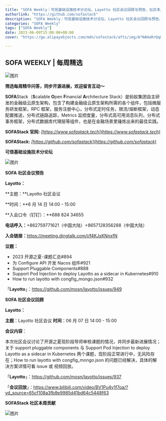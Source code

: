 ```yaml
---
title: "SOFA Weekly｜可信基础设施技术分论坛、Layotto 社区会议回顾与预告、社区本周贡献"
authorlink: "https://github.com/sofastack"
description: "SOFA Weekly｜可信基础设施技术分论坛、Layotto 社区会议回顾与预告、社区本周贡献"
categories: "SOFA Weekly"
tags: ["SOFA Weekly"]
date: 2023-06-09T15:00:00+08:00
cover: "https://gw.alipayobjects.com/mdn/sofastack/afts/img/A*NAHaRrQqGzAAAAAAAAAAAAAAARQnAQ"

---
```


## SOFA WEEKLY | 每周精选

![图片](https://p3-juejin.byteimg.com/tos-cn-i-k3u1fbpfcp/1e08fca65f7643c783d33f590bb41d5a~tplv-k3u1fbpfcp-zoom-1.image)

**筛选每周精华问答，同步开源进展，欢迎留言互动～**

**SOFA**Stack（**S**calable **O**pen **F**inancial **A**rchitecture Stack）是蚂蚁集团自主研发的金融级云原生架构，包含了构建金融级云原生架构所需的各个组件，包括微服务研发框架，RPC 框架，服务注册中心，分布式定时任务，限流/熔断框架，动态配置推送，分布式链路追踪，Metrics 监控度量，分布式高可用消息队列，分布式事务框架，分布式数据库代理层等组件，也是在金融场景里锤炼出来的最佳实践。

**SOFAStack 官网:** *[https://www.sofastack.tech](https://www.sofastack.tech)*

**SOFAStack:** *[https://github.com/sofastack](https://github.com/sofastack)*

**可信基础设施技术分论坛**  

![图片](https://mmbiz.qpic.cn/sz_mmbiz_png/nibOZpaQKw0icGB1iaZylkWh7pq6xEmChibMpKkvZoJRrfkcLzBrDSxLkdwKTMP4Cyviaje6GK2oOmUGvZ1KF2FZwjw/640?wx_fmt=png&wxfrom=5&wx_lazy=1&wx_co=1)

**SOFA** **社区会议预告** 

**Layotto：**

**主题：**Layotto 社区会议

**时间：**6 月 14 日 14:00 - 15:00

**入会口令（钉钉）：**688 824 34655

**电话呼入：**+862759771621（中国大陆）+8657128356288（中国大陆）

**入会链接：**<https://meeting.dingtalk.com/j/f4KJsKNnxfN>

**议题：**

- 2023 开源之夏-课题汇总#894
- 为 Configure API 开发 Nacos 组件#921
- Support Pluggable Components#888
- Support Pod Injection to deploy Layotto as a sidecar in Kubernetes#910
- How to run layotto with congfig_mongo.json#932

「**Layotto**」：<https://github.com/mosn/layotto/issues/949>

  **SOFA 社区会议回顾**  

**Layotto：**

**主题**：Layotto 社区会议
**时间**：06 月 07 日 14:00 - 15:00

**会议内容**：

本次社区会议讨论了开源之夏现阶段导师审核课题的情况，并同步最新进展情况；关于 support pluggable components 与 Support Pod Injection to deploy Layotto as a sidecar in Kubernetes 两个课题，现阶段正常进行中，无风险存在；How to run layotto with congfig_mongo.json 的问题已经解决，具体的解决方案详情可看 issue 或 视频回放。

「**Layotto**」：<https://github.com/mosn/layotto/issues/937>

「**会议回放**」：<https://www.bilibili.com/video/BV1Pu4y1f7oa/?vd_source=65cf108a3fb8e9985d41bd64c5448f63>

**SOFAStack 社区本周贡献**  

![图片](https://mmbiz.qpic.cn/sz_mmbiz_png/nibOZpaQKw0icGB1iaZylkWh7pq6xEmChibMqBicsHKJ7w9q7mmWxUiaV4J5Io91otru2KX3T5lWPD79DnRKKW16HQzA/640?wx_fmt=png&wxfrom=5&wx_lazy=1&wx_co=1)

